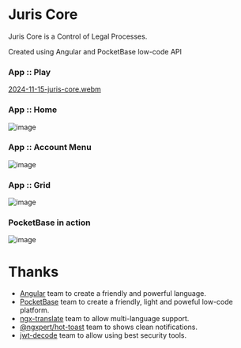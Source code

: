 # Juris Core

Juris Core is a Control of Legal Processes.

Created using Angular and PocketBase low-code API

### App :: Play
[2024-11-15-juris-core.webm](https://github.com/user-attachments/assets/c0cebb35-1131-4b8a-bd99-6a791a01d259)

### App :: Home
![image](https://github.com/user-attachments/assets/9a345ed3-34f2-4200-b700-063ed3b3ab72)

### App :: Account Menu
![image](https://github.com/user-attachments/assets/0fae7573-ee47-4171-ae7f-b4cec2c11166)

### App :: Grid
![image](https://github.com/user-attachments/assets/733ff2b0-86a2-4a14-9b58-bac03d22035c)

### PocketBase in action
![image](https://github.com/user-attachments/assets/0f85da00-de90-48dc-8be4-8a1920227144)

# Thanks

- [Angular](https://angular.dev) team to create a friendly and powerful language.
- [PocketBase](https://pocketbase.io/) team to create a friendly, light and poweful low-code platform.
- [ngx-translate](https://github.com/ngx-translate/core) team to allow multi-language support.
- [@ngxpert/hot-toast](https://github.com/ngxpert/hot-toast) team to shows clean notifications.
- [jwt-decode](https://github.com/auth0/jwt-decode) team to allow using best security tools.
